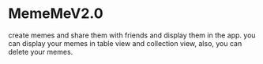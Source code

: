 # MemeMeV2.0
 create memes and share them with friends and display them in the app.
 you can display your memes in table view and collection view, 
 also, you can delete your memes.
